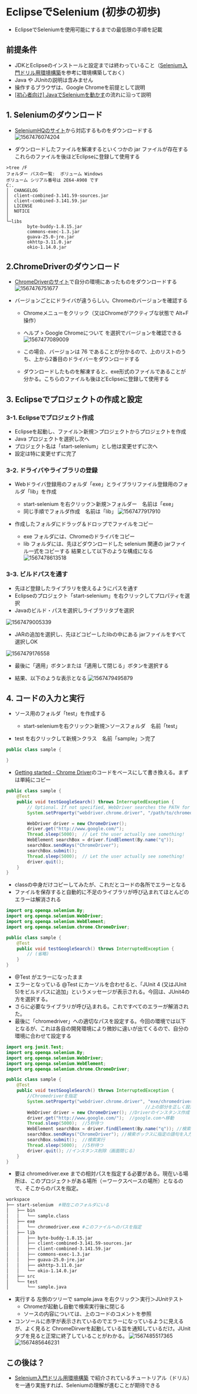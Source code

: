 # EclipseでSelenium (初歩の初歩)

- EclipseでSeleniumを使用可能にするまでの最低限の手順を記載



## 前提条件

- JDKとEclipseのインストールと設定までは終わっていること（[Selenium入門ドリル用環境構築]([https://github.com/funakosi/programming/blob/master/selenium/Selenium%E5%85%A5%E9%96%80%E3%83%89%E3%83%AA%E3%83%AB%E7%94%A8%E7%92%B0%E5%A2%83%E6%A7%8B%E7%AF%89.md](https://github.com/funakosi/programming/blob/master/selenium/Selenium入門ドリル用環境構築.md))を参考に環境構築しておく）
- Java や JUnitの説明は含みません
- 操作するブラウザは、Google Chromeを前提として説明
- [[初心者向け] JavaでSeleniumを動かす](https://qiita.com/tsukakei/items/41bc7f3827407f8f37e8)の流れに沿って説明



## 1. Seleniumのダウンロード

- [SeleniumHQのサイト](https://www.seleniumhq.org/download/)から対応するものをダウンロードする![1567476074204](./resources/1567476074204.png)

- ダウンロードしたファイルを解凍するといくつかの jar ファイルが存在する
  これらのファイルを後ほどEclipseに登録して使用する

```
>tree /F
フォルダー パスの一覧:  ボリューム Windows
ボリューム シリアル番号は 2E64-A908 です
C:.
│  CHANGELOG
│  client-combined-3.141.59-sources.jar
│  client-combined-3.141.59.jar
│  LICENSE
│  NOTICE
│
└─libs
        byte-buddy-1.8.15.jar
        commons-exec-1.3.jar
        guava-25.0-jre.jar
        okhttp-3.11.0.jar
        okio-1.14.0.jar
```

## 2.ChromeDriverのダウンロード

- [ChromeDriverのサイト](https://sites.google.com/a/chromium.org/chromedriver/downloads)で自分の環境にあったものをダウンロードする
  ![1567476751677](./resources/1567476751677.png)

- バージョンごとにドライバが違うらしい。Chromeのバージョンを確認する

  - Chromeメニューをクリック（又はChromeがアクティブな状態で Alt+F操作）
  - ヘルプ > Google Chromeについて を選択でバージョンを確認できる
    ![1567477089009](./resources/1567477089009.png)

  - この場合、バージョンは 76 であることが分かるので、上のリストのうち、上から2番目のドライバーをダウンロードする
  - ダウンロードしたものを解凍すると、exe形式のファイルであることが分かる。こちらのファイルも後ほどEclipseに登録して使用する

## 3. Eclipseでプロジェクトの作成と設定

### 3-1. Eclipseでプロジェクト作成

- Eclipseを起動し、ファイル＞新規＞プロジェクトからプロジェクトを作成
- Java プロジェクトを選択し次へ
- プロジェクト名は「start-selenium」とし他は変更せずに次へ
- 設定は特に変更せずに完了

### 3-2. ドライバやライブラリの登録

- Webドライバ登録用のフォルダ「exe」とライブラリファイル登録用のフォルダ「lib」を作成

  - start-selenium を右クリック＞新規＞フォルダー　名前は「exe」
  - 同じ手順でフォルダ作成　名前は「lib」
  ![1567477917910](./resources/1567477917910.png)

- 作成したフォルダにドラッグ＆ドロップでファイルをコピー

  - exe フォルダには、Chromeのドライバをコピー
  - lib フォルダには、先ほどダウンロードした selenium 関連の jarファイル一式をコピーする
    結果として以下のような構成になる
  ![1567478613518](./resources/1567478613518.png)


### 3-3. ビルドパスを通す

- 先ほど登録したライブラリを使えるようにパスを通す
- Eclipseのプロジェクト「start-selenium」を右クリックしてプロパティを選択
- Javaのビルド・パスを選択しライブラリタブを選択

![1567479005339](./resources/1567479005339.png)

- JARの追加を選択し、先ほどコピーしたlibの中にある jarファイルをすべて選択しOK

![1567479176558](./resources/1567479176558.png)

- 最後に「適用」ボタンまたは「適用して閉じる」ボタンを選択する

- 結果、以下のような表示となる
![1567479495879](./resources/1567479495879.png)

## 4. コードの入力と実行

- ソース用のフォルダ「test」を作成する
  - start-seleniumを右クリック＞新規＞ソースフォルダ　名前「test」

- test を右クリックして新規＞クラス　名前「sample」＞完了

```java
public class sample {

}
```

- [Getting started - Chrome Driver](https://sites.google.com/a/chromium.org/chromedriver/getting-started)のコードをベースにして書き換える。まずは単純にコピー

```java
public class sample {
	@Test
	public void testGoogleSearch() throws InterruptedException {
	    // Optional. If not specified, WebDriver searches the PATH for chromedriver.
	    System.setProperty("webdriver.chrome.driver", "/path/to/chromedriver");

	    WebDriver driver = new ChromeDriver();
	    driver.get("http://www.google.com/");
	    Thread.sleep(5000);  // Let the user actually see something!
	    WebElement searchBox = driver.findElement(By.name("q"));
	    searchBox.sendKeys("ChromeDriver");
	    searchBox.submit();
	    Thread.sleep(5000);  // Let the user actually see something!
	    driver.quit();
	}
}
```

- classの中身だけコピーしてみたが、これだとコードの各所でエラーとなる
- ファイルを保存すると自動的に不足のライブラリが呼び込まれてほとんどのエラーは解消される

```java
import org.openqa.selenium.By;
import org.openqa.selenium.WebDriver;
import org.openqa.selenium.WebElement;
import org.openqa.selenium.chrome.ChromeDriver;

public class sample {
	@Test
	public void testGoogleSearch() throws InterruptedException {
	    // (省略)
	}
}
```

- @Test がエラーになったまま
- エラーとなっている @Test にカーソルを合わせると、「JUnit 4 (又はJUnit 5)をビルドパスに追加」というメッセージが表示される。今回は、JUnit4の方を選択する。
- さらに必要なライブラリが呼び込まれる。これですべてのエラーが解消された。
- 最後に「chromedriver」への適切なパスを設定する。今回の環境では以下となるが、これは各自の開発環境により微妙に違いが出てくるので、自分の環境に合わせて設定する

```java
import org.junit.Test;
import org.openqa.selenium.By;
import org.openqa.selenium.WebDriver;
import org.openqa.selenium.WebElement;
import org.openqa.selenium.chrome.ChromeDriver;

public class sample {
	@Test
	public void testGoogleSearch() throws InterruptedException {
	    //Chromedriverを指定
	    System.setProperty("webdriver.chrome.driver", "exe/chromedriver.exe");
													 //上の部分を正しく設定する必要有
	    WebDriver driver = new ChromeDriver(); //Driverのインスタンス作成（Chrome起動）
	    driver.get("http://www.google.com/");  //google.comへ移動
	    Thread.sleep(5000);  //5秒待つ
	    WebElement searchBox = driver.findElement(By.name("q")); //検索ボックスの位置特定
	    searchBox.sendKeys("ChromeDriver"); //検索ボックスに指定の語句を入力
	    searchBox.submit();  //検索実行
	    Thread.sleep(5000);  //5秒待つ
	    driver.quit(); //インスタンス削除（画面閉じる）
	}
}
```

- 要は chromedriver.exe までの相対パスを指定する必要がある。現在いる場所は、このプロジェクトがある場所（＝ワークスペースの場所）となるので、そこからのパスを指定。

```bash
workspace
├── start-selenium  #現在このフォルダにいる
│   ├── bin
│   │   └── sample.class
│   ├── exe
│   │   └── chromedriver.exe #このファイルへのパスを指定
│   ├── lib
│   │   ├── byte-buddy-1.8.15.jar
│   │   ├── client-combined-3.141.59-sources.jar
│   │   ├── client-combined-3.141.59.jar
│   │   ├── commons-exec-1.3.jar
│   │   ├── guava-25.0-jre.jar
│   │   ├── okhttp-3.11.0.jar
│   │   └── okio-1.14.0.jar
│   ├── src
│   └── test
│       └── sample.java
```

- 実行する
  左側のツリーで sample.java を右クリック＞実行＞JUnitテスト
  - Chromeが起動し自動で検索実行後に閉じる
  - ソースの内容については、上のコードのコメントを参照
- コンソールに赤字が表示されているのでエラーになっているように見えるが、よく見ると ChromeDirverを起動している旨を通知しているだけ。JUnitタブを見ると正常に終了していることがわかる。
![1567485517365](./resources/1567485517365.png)
![1567485646231](./resources/1567485646231.png)



## この後は？

- [Selenium入門ドリル用環境構築]([https://github.com/funakosi/programming/blob/master/selenium/Selenium%E5%85%A5%E9%96%80%E3%83%89%E3%83%AA%E3%83%AB%E7%94%A8%E7%92%B0%E5%A2%83%E6%A7%8B%E7%AF%89.md](https://github.com/funakosi/programming/blob/master/selenium/Selenium入門ドリル用環境構築.md)) で紹介されているチュートリアル（ドリル）を一通り実施すれば、Seleniumの理解が進むことが期待できる